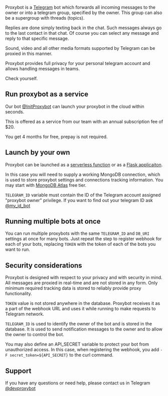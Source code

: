 Proxybot is a [Telegram](https://www.telegram.org) bot which forwards all incoming messages to the owner or into a telegram group, specified by the owner.
This group can also be a supergroup with threads (topics).

Replies are done simply texting back in the chat. Such messages always go to the last contact in  that chat.
Of course you can select any message and reply to that specific message.

Sound, video and all other media formats supported by Telegram can be proxied in this manner.

Proxybot provides full privacy for your personal telegram account and allows handling messages in teams.

Check yourself.

## Run proxybot as a service
Our bot [@InitProxybot](https://t.me/InitProxybot) can launch your proxybot in the cloud within seconds.

This is offered as a service from our team with an annual subscription fee of $20.

You get 4 months for free, prepay is not required.

## Launch by your own

Proxybot can be launched as a [serverless function](telegram-bot-serverless.md)  or as a [Flask applicaiton](telegram-bot-Flask.md).

In this case you will need to supply a working MongoDB connection,
which is used to store proxybot settings and connections tracking information.
You may start with [MongoDB Atlas](https://www.mongodb.com/docs/atlas/) free tier.

`TELEGRAM_ID` variable must contain the ID of the Telegram account  assigned "proxybot owner" privilege.
If you want to find out your telegram ID ask [@my_id_bot ](https://t.me/my_id_bot)


## Running multiple bots at once

You can run multiple proxybots with the same `TELEGRAM_ID` and `DB_URI` settings at once for many bots.
Just repeat the step to register webhook for each of your bots, replacing `TOKEN` with the token of each of the bots you want to run.

## Security considerations

Proxybot is designed with respect to your privacy and with security in mind. All messages are proxied in real-time and are not stored in any form. Only minimum required tracking data is stored to reliably provide proxy functionality.

`TOKEN` value is not stored anywhere in the database. Proxybot receives it as a part of the webhook URL and uses it while running to make requests to Telegram network.

`TELEGRAM_ID` is used to identify the owner of the bot and is stored in the database. It is used to send notification messages to the owner and to allow the owner to control the bot.

You may also define an API_SECRET variable to protect your bot from unauthorized access. In this case, when registering the webhook, you add ```-F secret_token=${API_SECRET}``` to the curl command.

## Support

If you have any questions or need help, please contact us in Telegram [@devproxybot](https://t.me/devproxybot)

